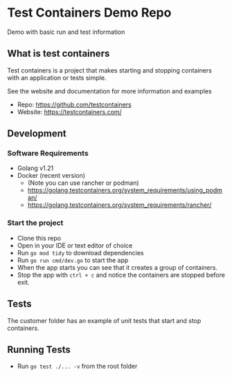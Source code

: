 # Test Containers Demo Repo

Demo with basic run and test information

## What is test containers

Test containers is a project that makes starting and stopping containers with an application or tests simple.

See the website and documentation for more information and examples
  - Repo: https://github.com/testcontainers
  - Website: https://testcontainers.com/

## Development

### Software Requirements
  - Golang v1.21
  - Docker (recent version)
    - (Note you can use rancher or podman) 
    - https://golang.testcontainers.org/system_requirements/using_podman/
    - https://golang.testcontainers.org/system_requirements/rancher/

### Start the project
   - Clone this repo
   - Open in your IDE or text editor of choice
   - Run `go mod tidy` to download dependencies
   - Run `go run cmd/dev.go` to start the app
   - When the app starts you can see that it creates a group of containers.
   - Stop the app with `ctrl + c` and notice the containers are stopped before exit.

## Tests
The customer folder has an example of unit tests that start and stop containers.

## Running Tests
  - Run `go test ./... -v` from the root folder